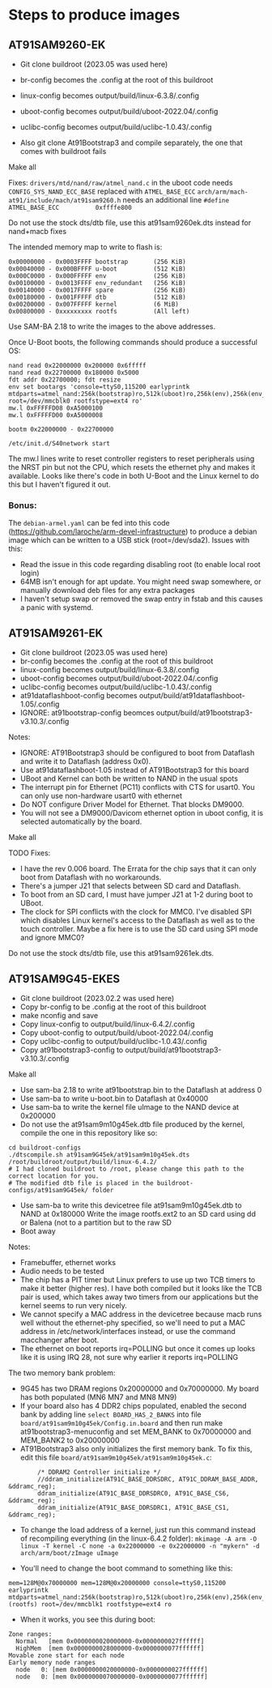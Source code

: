 # Steps to produce images

## AT91SAM9260-EK

- Git clone buildroot (2023.05 was used here)
- br-config becomes the .config at the root of this buildroot
- linux-config becomes output/build/linux-6.3.8/.config
- uboot-config becomes output/build/uboot-2022.04/.config
- uclibc-config becomes output/build/uclibc-1.0.43/.config

- Also git clone At91Bootstrap3 and compile separately, the one that comes with buildroot fails

Make all

Fixes:
`drivers/mtd/nand/raw/atmel_nand.c` in the uboot code needs `CONFIG_SYS_NAND_ECC_BASE` replaced with `ATMEL_BASE_ECC`
`arch/arm/mach-at91/include/mach/at91sam9260.h` needs an additional line `#define ATMEL_BASE_ECC          0xffffe800`


Do not use the stock dts/dtb file, use this at91sam9260ek.dts instead for nand+macb fixes

The intended memory map to write to flash is:
```
0x00000000 - 0x0003FFFF bootstrap       (256 KiB)
0x00040000 - 0x000BFFFF u-boot          (512 KiB)
0x000C0000 - 0x000FFFFF env             (256 KiB)
0x00100000 - 0x0013FFFF env_redundant   (256 KiB)
0x00140000 - 0x0017FFFF spare           (256 KiB)
0x00180000 - 0x001FFFFF dtb             (512 KiB)
0x00200000 - 0x007FFFFF kernel          (6 MiB)
0x00800000 - 0xxxxxxxxx rootfs          (All left)
```

Use SAM-BA 2.18 to write the images to the above addresses.

Once U-Boot boots, the following commands should produce a successful OS:

```
nand read 0x22000000 0x200000 0x6fffff
nand read 0x22700000 0x180000 0x5000
fdt addr 0x22700000; fdt resize
env set bootargs 'console=ttyS0,115200 earlyprintk mtdparts=atmel_nand:256k(bootstrap)ro,512k(uboot)ro,256k(env),256k(env_redundant),256k(spare),512k(dtb),6M(kernel)ro,26M(rootfs) root=/dev/mmcblk0 rootfstype=ext4 ro'
mw.l 0xFFFFFD08 0xA5000100
mw.l 0xFFFFFD00 0xA5000008

bootm 0x22000000 - 0x22700000

/etc/init.d/S40network start
```

The mw.l lines write to reset controller registers to reset peripherals using the NRST pin but not the CPU, which resets the ethernet phy and makes it available. Looks like there's code in both U-Boot and the Linux kernel to do this but I haven't figured it out.


### Bonus: 

The `debian-armel.yaml` can be fed into this code (https://github.com/laroche/arm-devel-infrastructure) to produce a debian image which can be written to a USB stick (root=/dev/sda2). Issues with this:

- Read the issue in this code regarding disabling root (to enable local root login)
- 64MB isn't enough for apt update. You might need swap somewhere, or manually download deb files for any extra packages
- I haven't setup swap or removed the swap entry in fstab and this causes a panic with systemd. 



## AT91SAM9261-EK

- Git clone buildroot (2023.05 was used here)
- br-config becomes the .config at the root of this buildroot
- linux-config becomes output/build/linux-6.3.8/.config
- uboot-config becomes output/build/uboot-2022.04/.config
- uclibc-config becomes output/build/uclibc-1.0.43/.config
- at91dataflashboot-config becomes output/build/at91dataflashboot-1.05/.config
- IGNORE: at91bootstrap-config beomces output/build/at91bootstrap3-v3.10.3/.config

Notes: 
- IGNORE: AT91Bootstrap3 should be configured to boot from Dataflash and write it to Dataflash (address 0x0).
- Use at91dataflashboot-1.05 instead of AT91Bootstrap3 for this board
- UBoot and Kernel can both be written to NAND in the usual spots
- The interrupt pin for Ethernet (PC11) conflicts with CTS for usart0. You can only use non-hardware usart0 with ethernet
- Do NOT configure Driver Model for Ethernet. That blocks DM9000.
- You will not see a DM9000/Davicom ethernet option in uboot config, it is selected automatically by the board.


Make all

TODO Fixes:
- I have the rev 0.006 board. The Errata for the chip says that it can only boot from Dataflash with no workarounds.
- There's a jumper J21 that selects between SD card and Dataflash.
- To boot from an SD card, I must have jumper J21 at 1-2 during boot to UBoot.
- The clock for SPI conflicts with the clock for MMC0. I've disabled SPI which disables Linux kernel's access to the Dataflash as well as to the touch controller. Maybe a fix here is to use the SD card using SPI mode and ignore MMC0?


Do not use the stock dts/dtb file, use this at91sam9261ek.dts.



## AT91SAM9G45-EKES

- Git clone buildroot (2023.02.2 was used here)
- Copy br-config to be .config at the root of this buildroot
- make nconfig and save
- Copy linux-config to output/build/linux-6.4.2/.config
- Copy uboot-config to output/build/uboot-2022.04/.config
- Copy uclibc-config to output/build/uclibc-1.0.43/.config
- Copy at91bootstrap3-config to output/build/at91bootstrap3-v3.10.3/.config

Make all

- Use sam-ba 2.18 to write at91bootstrap.bin to the Dataflash at address 0
- Use sam-ba to write u-boot.bin to Dataflash at 0x40000
- Use sam-ba to write the kernel file uImage to the NAND device at 0x200000
- Do not use the at91sam9m10g45ek.dtb file produced by the kernel, compile the one in this repository like so:
```
cd buildroot-configs
./dtscompile.sh at91sam9G45ek/at91sam9m10g45ek.dts /root/buildroot/output/build/linux-6.4.2/
# I had cloned buildroot to /root, please change this path to the correct location for you.
# The modified dtb file is placed in the buildroot-configs/at91sam9G45ek/ folder 
```
- Use sam-ba to write this devicetree file at91sam9m10g45ek.dtb to NAND at 0x180000
Write the image rootfs.ext2 to an SD card using dd or Balena (not to a partition but to the raw SD
- Boot away

Notes:
- Framebuffer, ethernet works
- Audio needs to be tested
- The chip has a PIT timer but Linux prefers to use up two TCB timers to make it better (higher res). I have both compiled but it looks like the TCB pair is used, which takes away two timers from our applications but the kernel seems to run very nicely.
- We cannot specify a MAC address in the devicetree because macb runs well without the ethernet-phy specified, so we'll need to put a MAC address in /etc/network/interfaces instead, or use the command macchanger after boot.
- The ethernet on boot reports irq=POLLING but once it comes up looks like it is using IRQ 28, not sure why earlier it reports irq=POLLING

The two memory bank problem:
- 9G45 has two DRAM regions 0x20000000 and 0x70000000. My board has both populated (MN6 MN7 and MN8 MN9)
- If your board also has 4 DDR2 chips populated, enabled the second bank by adding line `select BOARD_HAS_2_BANKS` into file `board/at91sam9m10g45ek/Config.in.board` and then run make at91bootstrap3-menuconfig and set MEM_BANK to 0x70000000 and MEM_BANK2 to 0x20000000
- AT91Bootstrap3 also only initializes the first memory bank. To fix this, edit this file `board/at91sam9m10g45ek/at91sam9m10g45ek.c`:
```
        /* DDRAM2 Controller initialize */
        //ddram_initialize(AT91C_BASE_DDRSDRC, AT91C_DDRAM_BASE_ADDR, &ddramc_reg);
        ddram_initialize(AT91C_BASE_DDRSDRC0, AT91C_BASE_CS6, &ddramc_reg);
        ddram_initialize(AT91C_BASE_DDRSDRC1, AT91C_BASE_CS1, &ddramc_reg);
```
- To change the load address of a kernel, just run this command instead of recompiling everything (in the linux-6.4.2 folder):
`mkimage -A arm -O linux -T kernel -C none -a 0x22000000 -e 0x22000000 -n "mykern" -d arch/arm/boot/zImage uImage`

- You'll need to change the boot command to something like this:
```
mem=128M@0x70000000 mem=128M@0x20000000 console=ttyS0,115200 earlyprintk mtdparts=atmel_nand:256k(bootstrap)ro,512k(uboot)ro,256k(env),256k(env_redundant),256k(spare),512k(dtb),6M(kernel)ro,-(rootfs) root=/dev/mmcblk1 rootfstype=ext4 ro
```

- When it works, you see this during boot:
```
Zone ranges:
  Normal   [mem 0x0000000020000000-0x0000000027ffffff]
  HighMem  [mem 0x0000000028000000-0x0000000077ffffff]
Movable zone start for each node
Early memory node ranges
  node   0: [mem 0x0000000020000000-0x0000000027ffffff]
  node   0: [mem 0x0000000070000000-0x0000000077ffffff]
```


